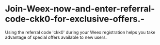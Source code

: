 # Join-Weex-now-and-enter-referral-code-ckk0-for-exclusive-offers.-
Using the referral code 'ckk0' during your Weex registration helps you take advantage of special offers available to new users.
